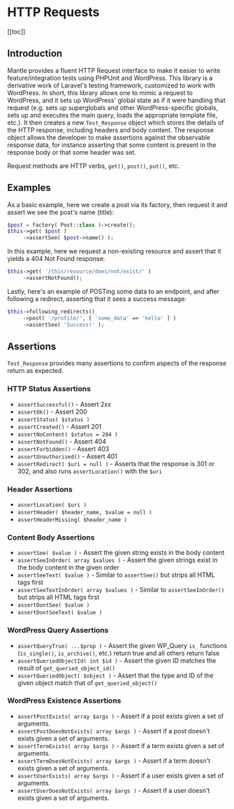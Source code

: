 # HTTP Requests

[[toc]]

## Introduction

Mantle provides a fluent HTTP Request interface to make it easier to write
feature/integration tests using PHPUnit and WordPress. This library is a
derivative work of Laravel's testing framework, customized to work with
WordPress. In short, this library allows one to mimic a request to WordPress,
and it sets up WordPress' global state as if it were handling that request (e.g.
sets up superglobals and other WordPress-specific globals, sets up and executes
the main query, loads the appropriate template file, etc.). It then creates a
new `Test_Response` object which stores the details of the HTTP response,
including headers and body content. The response object allows the developer to
make assertions against the observable response data, for instance asserting
that some content is present in the response body or that some header was set.

Request methods are HTTP verbs, `get()`, `post()`, `put()`, etc.

## Examples

As a basic example, here we create a post via its factory, then request it and
assert we see the post's name (title):

```php
$post = factory( Post::class )->create();
$this->get( $post )
     ->assertSee( $post->name() );
```

In this example, here we request a non-existing resource and assert that it
yields a 404 Not Found response:

```php
$this->get( '/this/resource/does/not/exist/' )
     ->assertNotFound();
```

Lastly, here's an example of POSTing some data to an endpoint, and after
following a redirect, asserting that it sees a success message:

```php
$this->following_redirects()
     ->post( '/profile/', [ 'some_data' => 'hello' ] )
     ->assertSee( 'Success!' );
```

## Assertions

`Test_Response` provides many assertions to confirm aspects of the response
return as expected.

### HTTP Status Assertions

* `assertSuccessful()` - Assert 2xx
* `assertOk()` - Assert 200
* `assertStatus( $status )`
* `assertCreated()` - Assert 201
* `assertNoContent( $status = 204 )`
* `assertNotFound()` - Assert 404
* `assertForbidden()` - Assert 403
* `assertUnauthorized()` - Assert 401
* `assertRedirect( $uri = null )` - Asserts that the response is 301 or 302, and
  also runs `assertLocation()` with the `$uri`

### Header Assertions

* `assertLocation( $uri )`
* `assertHeader( $header_name, $value = null )`
* `assertHeaderMissing( $header_name )`

### Content Body Assertions

* `assertSee( $value )` - Assert the given string exists in the body content
* `assertSeeInOrder( array $values )` - Assert the given strings exist in the
  body content in the given order
* `assertSeeText( $value )` - Similar to `assertSee()` but strips all HTML tags
  first
* `assertSeeTextInOrder( array $values )` - Similar to `assertSeeInOrder()` but
  strips all HTML tags first
* `assertDontSee( $value )`
* `assertDontSeeText( $value )`

### WordPress Query Assertions

* `assertQueryTrue( ...$prop )` - Assert the given WP_Query `is_` functions
  (`is_single()`, `is_archive()`, etc.) return true and all others return false
* `assertQueriedObjectId( int $id )` - Assert the given ID matches the result of
  `get_queried_object_id()`
* `assertQueriedObject( $object )` - Assert that the type and ID of the given
  object match that of `get_queried_object()`


### WordPress Existence Assertions

* `assertPostExists( array $args )` - Assert if a post exists given a set of
  arguments.
* `assertPostDoesNotExists( array $args )` - Assert if a post doesn't exists
  given a set of arguments.
* `assertTermExists( array $args )` - Assert if a term exists given a set of
  arguments.
* `assertTermDoesNotExists( array $args )` - Assert if a term doesn't exists
  given a set of arguments.
* `assertUserExists( array $args )` - Assert if a user exists given a set of
  arguments.
* `assertUserDoesNotExists( array $args )` - Assert if a user doesn't exists
  given a set of arguments.
